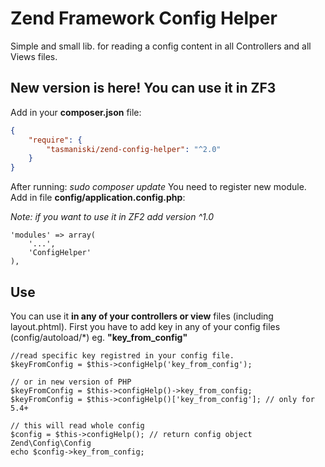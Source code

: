 # Zend Framework Config Helper
Simple and small lib. for reading a config content in all Controllers and all Views files.

## New version is here! You can use it in ZF3 

Add in your **composer.json** file: 

```json
{
    "require": {
        "tasmaniski/zend-config-helper": "^2.0"
    }
}
```
After running: *sudo composer update* 
You need to register new module. Add in file **config/application.config.php**: 

*Note: if you want to use it in ZF2 add version ^1.0*


```
'modules' => array(
    '...',
    'ConfigHelper'
),
```

## Use
You can use it **in any of your controllers or view** files (including layout.phtml). 
First you have to add key in any of your config files (config/autoload/\*) eg. **"key_from_config"**

```
//read specific key registred in your config file.
$keyFromConfig = $this->configHelp('key_from_config');

// or in new version of PHP
$keyFromConfig = $this->configHelp()->key_from_config;
$keyFromConfig = $this->configHelp()['key_from_config']; // only for 5.4+

// this will read whole config
$config = $this->configHelp(); // return config object Zend\Config\Config
echo $config->key_from_config;
```





